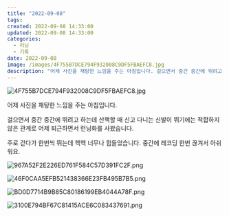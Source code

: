 ```yaml
---
title: "2022-09-08"
tags:
created: 2022-09-08 14:33:00
updated: 2022-09-08 14:33:00
categories:
  - 러닝
  - 기록
date: 2022-09-08
image: /images/4F755B7DCE794F932008C9DF5FBAEFC8.jpg
description: "어제 사진을 재탕한 느낌을 주는 아침입니다. 걸으면서 중간 중간에 뛰려고 하는데 산책할 때 신고 다니는 신발이 뛰기에는 적합하지 않은 관계로 어제 퇴근하면서 런닝화를 사왔습니다. 주로 걷다가 한번씩 뛰는데 헥헥 너무나 힘들었습니다. 중간에 레코딩 한번 끊겨서 아쉬워요."
---
```


![4F755B7DCE794F932008C9DF5FBAEFC8.jpg](/images/4F755B7DCE794F932008C9DF5FBAEFC8.jpg)
 
 

어제 사진을 재탕한 느낌을 주는 아침입니다. 

걸으면서 중간 중간에 뛰려고 하는데 산책할 때 신고 다니는 신발이 뛰기에는 적합하지 않은 관계로 어제 퇴근하면서 런닝화를 사왔습니다.

주로 걷다가 한번씩 뛰는데 헥헥 너무나 힘들었습니다.
중간에 레코딩 한번 끊겨서 아쉬워요.

 
 ![967A52F2E226ED761F584C57D391FC2F.png](/images/967A52F2E226ED761F584C57D391FC2F.png)
 
 

 
 ![46F0CAA5EFB521438366E23FB495B7B5.png](/images/46F0CAA5EFB521438366E23FB495B7B5.png)
 
 

 
 ![BD0D7714B9B85C80186199EB4044A78F.png](/images/BD0D7714B9B85C80186199EB4044A78F.png)
 
 

 
 ![3100E794BF67C81415ACE6C083437691.png](/images/3100E794BF67C81415ACE6C083437691.png)
